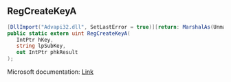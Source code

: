 ## RegCreateKeyA

```csharp
[DllImport("Advapi32.dll", SetLastError = true)][return: MarshalAs(UnmanagedType.U4)]
public static extern uint RegCreateKeyA(
   IntPtr hKey,
   string lpSubKey,
   out IntPtr phkResult
);
```

Microsoft documentation: [Link](https://docs.microsoft.com/en-us/windows/win32/api/winreg/nf-winreg-regcreatekeya)
